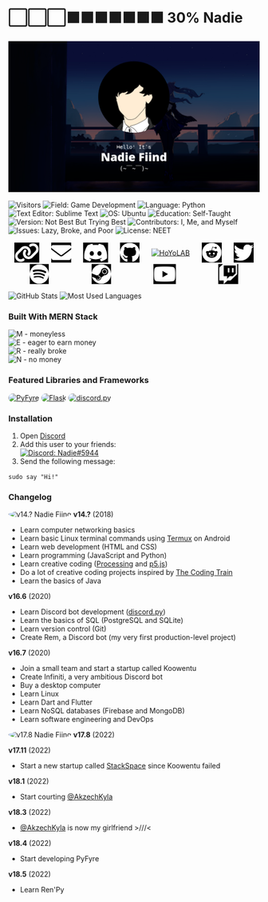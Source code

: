 <style>
	.links {
		filter: invert();
		display: flex;
		justify-content: space-around;
		flex-wrap: wrap;
		max-width: 700px;
	}
	.links > div {
		margin: 0 10px;
	}
	.links img {
		position: relative;
		top: 50%;
		transform: translateY(-50%);
	}
	.skills-link > img {
		border-radius: 10px;
	}
</style>

# ⬜⬜⬜⬛⬛⬛⬛⬛⬛⬛ 30% Nadie
<img
	alt="Hello! It's Nadie Fiind"
	src="wall.png"
/>

<img
	alt="Visitors"
	src="https://komarev.com/ghpvc/?username=NadieFiind&style=for-the-badge&color=lightgrey&label=Visitors"
/>
<img
	alt="Field: Game Development"
	src="https://img.shields.io/badge/Field-Game%20Development-%23ba95e3?style=for-the-badge"
/>
<img
	alt="Language: Python"
	src="https://img.shields.io/badge/Language-Python-%23376fa0?style=for-the-badge"
/>
<img
	alt="Text Editor: Sublime Text"
	src="https://img.shields.io/badge/Text%20Editor-Sublime%20Text-%23ff9800?style=for-the-badge"
/>
<img
	alt="OS: Ubuntu"
	src="https://img.shields.io/badge/OS-Ubuntu-%23dd4814?style=for-the-badge"
/>
<img
	alt="Education: Self-Taught"
	src="https://img.shields.io/badge/Education-Self--Taught-informational?style=for-the-badge"
/>
<img
	alt="Version: Not Best But Trying Best"
	src="https://img.shields.io/badge/Version-Not%20Best%20But%20Trying%20Best-success?style=for-the-badge"
/>
<img
	alt="Contributors: I, Me, and Myself"
	src="https://img.shields.io/badge/Contributors-I%2C%20Me%2C%20and%20Myself-blueviolet?style=for-the-badge"
/>
<img
	alt="Issues: Lazy, Broke, and Poor"
	src="https://img.shields.io/badge/Issues-Lazy%2C%20Broke%2C%20and%20Poor-critical?style=for-the-badge"
/>
<img
	alt="License: NEET"
	src="https://img.shields.io/badge/License-NEET-green?style=for-the-badge"
/>

<div class="links">
	<div>
		<a target="_blank" href="https://nadiefiind.github.io/">
			<img alt="Website" src="icons/link-solid.svg" style="height: 2.5rem;" />
		</a>
	</div>
	<div>
		<a target="_blank" href="mailto:nadiefiind@gmail.com">
			<img alt="Email" src="icons/envelope-solid.svg" style="height: 2.5rem;" />
		</a>
	</div>
	<div>
		<a target="_blank" href="https://discord.com/users/459745032811839500">
			<img alt="Discord" src="icons/discord.svg" style="height: 2.5rem;" />
		</a>
	</div>
	<div>
		<a target="_blank" href="https://github.com/NadieFiind">
			<img alt="GitHub" src="icons/github.svg" style="height: 2.5rem;" />
		</a>
	</div>
	<div>
		<a target="_blank" href="https://www.hoyolab.com/accountCenter?id=114221687">
			<img
				alt="HoYoLAB"
				src="https://cdn.discordapp.com/attachments/1031379767674556436/1040654731049181285/hoyolab.png"
				style="filter: invert(); height: 2.5rem;"
			/>
		</a>
	</div>
	<div>
		<a target="_blank" href="https://www.reddit.com/user/NadieFiind">
			<img alt="Reddit" src="icons/reddit.svg" style="height: 2.5rem;" />
		</a>
	</div>
	<div>
		<a target="_blank" href="https://twitter.com/NadieFiind">
			<img alt="Twitter" src="icons/twitter.svg" style="height: 2.5rem;" />
		</a>
	</div>
	<div>
		<a target="_blank" href="https://open.spotify.com/user/r8fcyujc1i3b2th7p2nd1ut7x?si=3642ee5174e64cb5">
			<img alt="Spotify" src="icons/spotify.svg" style="height: 2.5rem;" />
		</a>
	</div>
	<div>
		<a target="_blank" href="https://steamcommunity.com/id/nadiefiind">
			<img alt="Steam" src="icons/steam.svg" style="height: 2.5rem;" />
		</a>
	</div>
	<div>
		<a target="_blank" href="https://www.youtube.com/@nadiefiind">
			<img alt="YouTube" src="icons/youtube.svg" style="height: 2.5rem;" />
		</a>
	</div>
	<div>
		<a target="_blank" href="https://www.twitch.tv/nadiefiind">
			<img alt="Twitch" src="icons/twitch.svg" style="height: 2.5rem;" />
		</a>
	</div>
</div>

<img
	alt="GitHub Stats"
	src="https://github-readme-stats.vercel.app/api?username=nadiefiind&theme=midnight-purple&count_private=true&show_icons=true&custom_title=GitHub%20Stats&include_all_commits=true"
/>
<img
	alt="Most Used Languages"
	src="https://github-readme-stats.vercel.app/api/top-langs/?username=nadiefiind&langs_count=8&layout=compact"
/>

### Built With MERN Stack
<img
	alt="M - moneyless"
	src="https://img.shields.io/badge/M-moneyless-brightgreen?style=for-the-badge"
/><br />
<img
	alt="E - eager to earn money"
	src="https://img.shields.io/badge/E-eager%20to%20earn%20money-lightgrey?style=for-the-badge"
/><br />
<img
	alt="R - really broke"
	src="https://img.shields.io/badge/R-really%20broke-blue?style=for-the-badge"
/><br />
<img
	alt="N - no money"
	src="https://img.shields.io/badge/N-no%20money-green?style=for-the-badge"
/>

### Featured Libraries and Frameworks
<a href="https://github.com/pyfyre/pyfyre" target="_blank" class="skills-link"><img
	alt="PyFyre"
	src="https://avatars.githubusercontent.com/u/81043230?s=280&v=4"
	style="width: 50px;"
/></a>
<a href="https://github.com/pallets/flask" target="_blank" class="skills-link"><img
	alt="Flask"
	src="https://cdn.hashnode.com/res/hashnode/image/upload/v1615396992718/UBhOk2Nwz.jpeg"
	style="width: 50px;"
/></a>
<a href="https://github.com/Rapptz/discord.py" target="_blank" class="skills-link"><img
	alt="discord.py"
	src="https://opencollective-production.s3.us-west-1.amazonaws.com/65ce4980-9d08-11ec-b627-7dcae50745f0.png"
	style="width: 50px;"
/></a>

### Installation
1. Open [Discord](https://discord.com/login)
2. Add this user to your friends:  
<a href="https://discord.com/users/459745032811839500" target="_blank"><img
	alt="Discord: Nadie#5944"
	src="https://img.shields.io/badge/Discord-Nadie%235944-%235562ea?style=for-the-badge"
/></a>
3. Send the following message:
```discord
sudo say "Hi!"
```

### Changelog

<img
	alt="v14.? Nadie Fiind"
	src="https://cdn.discordapp.com/attachments/1029010066952699974/1045191490357440552/Avatar.png"
	style="width: 50px; border-radius: 100%;"
/>
**v14.?** (2018)  
- Learn computer networking basics
- Learn basic Linux terminal commands using [Termux](https://termux.dev/en/) on Android
- Learn web development (HTML and CSS)
- Learn programming (JavaScript and Python)
- Learn creative coding ([Processing](https://processing.org/) and [p5.js](https://p5js.org/))
- Do a lot of creative coding projects inspired by [The Coding Train](https://www.youtube.com/@TheCodingTrain)
- Learn the basics of Java

**v16.6** (2020)  
- Learn Discord bot development ([discord.py](https://discordpy.readthedocs.io/en/stable/))
- Learn the basics of SQL (PostgreSQL and SQLite)
- Learn version control (Git)
- Create Rem, a Discord bot (my very first production-level project)

**v16.7** (2020)  
- Join a small team and start a startup called Koowentu
- Create Infiniti, a very ambitious Discord bot
- Buy a desktop computer
- Learn Linux
- Learn Dart and Flutter
- Learn NoSQL databases (Firebase and MongoDB)
- Learn software engineering and DevOps

<img
	alt="v17.8 Nadie Fiind"
	src="https://nadiefiind.github.io/images/avatar.png"
	style="width: 50px; border-radius: 100%;"
/>
**v17.8** (2022)  

**v17.11** (2022)  
- Start a new startup called [StackSpace](https://github.com/StackSpacePH) since Koowentu failed

**v18.1** (2022)  
- Start courting [@AkzechKyla](https://github.com/AkzechKyla)

**v18.3** (2022)  
- [@AkzechKyla](https://github.com/AkzechKyla) is now my girlfriend >///<

**v18.4** (2022)  
- Start developing PyFyre

**v18.5** (2022)  
- Learn Ren'Py
